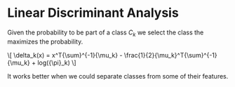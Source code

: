 # Linear Discriminant Analysis

Given the probability to be part of a class $C_k$ we select the class the maximizes the probability.

\\[ \delta_k(x) = x^T{\sum}^{-1}{\mu_k} - \frac{1}{2}{\mu_k}^T{\sum}^{-1}{\mu_k} + log({\pi}_k) \\]


It works better when we could separate classes from some of their features.
